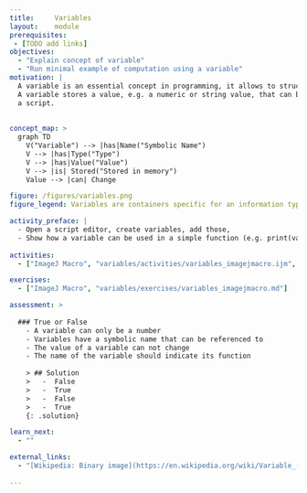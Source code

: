 ```yaml
---
title:     Variables
layout:    module
prerequisites:
 - [TODO add links]
objectives:
  - "Explain concept of variable"
  - "Run minimal example of computation using a variable"
motivation: |
  A variable is an essential concept in programming, it allows to structure and generalize a script/program.
  A variable stores a value, e.g. a numeric or string value, that can be used and changed at several occasions in 
  a script. 
  
  
concept_map: >
  graph TD
    V("Variable") --> |has|Name("Symbolic Name")
    V --> |has|Type("Type")
    V --> |has|Value("Value")
    V --> |is| Stored("Stored in memory")
    Value --> |can| Change

figure: /figures/variables.png
figure_legend: Variables are containers specific for an information type. The name of the variable should explain its purpose. Naming convention is CamelCase (left side) or underscore (right side).

activity_preface: |
  - Open a script editor, create variables, add those,
  - Show how a variable can be used in a simple function (e.g. print(variable)) and in a image processing function.
  
activities:
  - ["ImageJ Macro", "variables/activities/variables_imagejmacro.ijm", "java"]

exercises:
  - ["ImageJ Macro", "variables/exercises/variables_imagejmacro.md"]

assessment: >
  
  ### True or False
    - A variable can only be a number
    - Variables have a symbolic name that can be referenced to
    - The value of a variable can not change
    - The name of the variable should indicate its function
    
    > ## Solution
    >   -  False
    >   -  True
    >   -  False
    >   -  True
    {: .solution}

learn_next:
  - ""

external_links:
  - "[Wikipedia: Binary image](https://en.wikipedia.org/wiki/Variable_(computer_science)"
 
---
```

 